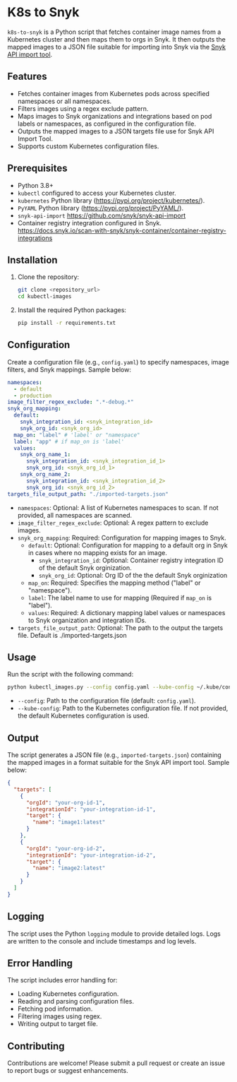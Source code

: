# K8s to Snyk

`k8s-to-snyk` is a Python script that fetches container image names from a Kubernetes cluster and then maps them to orgs in Snyk. It then outputs the mapped images to a JSON file suitable for importing into Snyk via the [Snyk API import tool](https://github.com/snyk/snyk-api-import).

## Features

- Fetches container images from Kubernetes pods across specified namespaces or all namespaces.
- Filters images using a regex exclude pattern.
- Maps images to Snyk organizations and integrations based on pod labels or namespaces, as configured in the configuration file.
- Outputs the mapped images to a JSON targets file use for Snyk API Import Tool.
- Supports custom Kubernetes configuration files.

## Prerequisites

- Python 3.8+
- `kubectl` configured to access your Kubernetes cluster.
- `kubernetes` Python library (https://pypi.org/project/kubernetes/).
- `PyYAML` Python library (https://pypi.org/project/PyYAML/).
- `snyk-api-import`
  https://github.com/snyk/snyk-api-import
- Container registry integration configured in Snyk.
  https://docs.snyk.io/scan-with-snyk/snyk-container/container-registry-integrations

## Installation

1.  Clone the repository:

    ```bash
    git clone <repository_url>
    cd kubectl-images
    ```

2.  Install the required Python packages:
    ```bash
    pip install -r requirements.txt
    ```

## Configuration

Create a configuration file (e.g., `config.yaml`) to specify namespaces, image filters, and Snyk mappings. Sample below:

```yaml
namespaces:
  - default
  - production
image_filter_regex_exclude: ".*-debug.*"
snyk_org_mapping:
  default:
    snyk_integration_id: <snyk_integration_id>
    snyk_org_id: <snyk_org_id>
  map_on: "label" # 'label' or "namespace"
  label: "app" # if map_on is 'label'
  values:
    snyk_org_name_1:
      snyk_integration_id: <snyk_integration_id_1>
      snyk_org_id: <snyk_org_id_1>
    snyk_org_name_2:
      snyk_integration_id: <snyk_integration_id_2>
      snyk_org_id: <snyk_org_id_2>
targets_file_output_path: "./imported-targets.json"
```

- `namespaces`: Optional: A list of Kubernetes namespaces to scan. If not provided, all namespaces are scanned.
- `image_filter_regex_exclude`: Optional: A regex pattern to exclude images.
- `snyk_org_mapping`: Required: Configuration for mapping images to Snyk.
  - `default`: Optional: Configuration for mapping to a default org in Snyk in cases where no mapping exists for an image.
    - `snyk_integration_id`: Optional: Container registry integration ID of the default Snyk orginization.
    - `snyk_org_id`: Optional: Org ID of the the default Snyk orginization
  - `map_on`: Required: Specifies the mapping method ("label" or "namespace").
  - `label`: The label name to use for mapping (Required if `map_on` is "label").
  - `values`: Required: A dictionary mapping label values or namespaces to Snyk organization and integration IDs.
- `targets_file_output_path`: Optional: The path to the output the targets file. Default is ./imported-targets.json

## Usage

Run the script with the following command:

```bash
python kubectl_images.py --config config.yaml --kube-config ~/.kube/config
```

- `--config`: Path to the configuration file (default: `config.yaml`).
- `--kube-config`: Path to the Kubernetes configuration file. If not provided, the default Kubernetes configuration is used.

## Output

The script generates a JSON file (e.g., `imported-targets.json`) containing the mapped images in a format suitable for the Snyk API import tool. Sample below:

```json
{
  "targets": [
    {
      "orgId": "your-org-id-1",
      "integrationId": "your-integration-id-1",
      "target": {
        "name": "image1:latest"
      }
    },
    {
      "orgId": "your-org-id-2",
      "integrationId": "your-integration-id-2",
      "target": {
        "name": "image2:latest"
      }
    }
  ]
}
```

## Logging

The script uses the Python `logging` module to provide detailed logs. Logs are written to the console and include timestamps and log levels.

## Error Handling

The script includes error handling for:

- Loading Kubernetes configuration.
- Reading and parsing configuration files.
- Fetching pod information.
- Filtering images using regex.
- Writing output to target file.

## Contributing

Contributions are welcome! Please submit a pull request or create an issue to report bugs or suggest enhancements.
